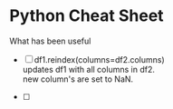 # Python Cheat Sheet
What has been useful    
       
- [ ] df1.reindex(columns=df2.columns)      
updates df1 with all columns in df2.      
new column's are set to NaN.     

- [ ] 
